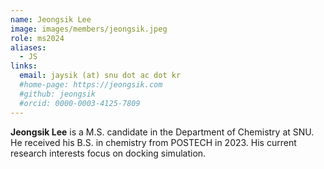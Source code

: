 ```yaml
---
name: Jeongsik Lee
image: images/members/jeongsik.jpeg
role: ms2024
aliases:
  - JS
links: 
  email: jaysik (at) snu dot ac dot kr
  #home-page: https://jeongsik.com
  #github: jeongsik
  #orcid: 0000-0003-4125-7809
---
```


**Jeongsik Lee** is a M.S. candidate in the Department of Chemistry at SNU. He received his B.S. in chemistry from POSTECH in 2023. His current research interests focus on docking simulation.
